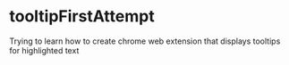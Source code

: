 # tooltipFirstAttempt
Trying to learn how to create chrome web extension that displays tooltips for highlighted text
